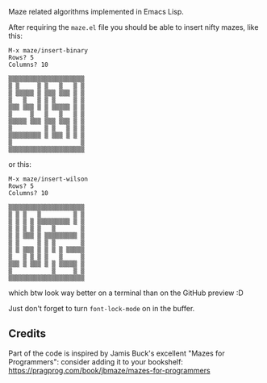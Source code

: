 Maze related algorithms implemented in Emacs Lisp.

After requiring the ``maze.el`` file you should be able to insert nifty mazes, like this:

    M-x maze/insert-binary 
    Rows? 5
    Columns? 10
    
    ▒▒▒▒▒▒▒▒▒▒▒▒▒▒▒▒▒▒▒▒▒
    ▒ ▒     ▒ ▒   ▒   ▒ ▒
    ▒ ▒▒▒▒▒ ▒ ▒▒▒ ▒▒▒ ▒ ▒
    ▒   ▒   ▒ ▒ ▒     ▒ ▒
    ▒▒▒ ▒▒▒ ▒ ▒ ▒▒▒▒▒ ▒ ▒
    ▒     ▒   ▒   ▒   ▒ ▒
    ▒▒▒▒▒ ▒▒▒ ▒▒▒ ▒▒▒ ▒ ▒
    ▒         ▒ ▒   ▒ ▒ ▒
    ▒▒▒▒▒▒▒▒▒ ▒ ▒▒▒ ▒ ▒ ▒
    ▒                   ▒
    ▒▒▒▒▒▒▒▒▒▒▒▒▒▒▒▒▒▒▒▒▒

or this:

    M-x maze/insert-wilson
    Rows? 5
    Columns? 10
    
    ▒▒▒▒▒▒▒▒▒▒▒▒▒▒▒▒▒▒▒▒▒
    ▒ ▒ ▒   ▒         ▒ ▒
    ▒ ▒ ▒ ▒ ▒▒▒▒▒▒▒▒▒ ▒ ▒
    ▒ ▒ ▒ ▒ ▒   ▒       ▒
    ▒ ▒ ▒▒▒ ▒ ▒▒▒▒▒▒▒▒▒ ▒
    ▒ ▒     ▒ ▒ ▒       ▒
    ▒ ▒ ▒▒▒ ▒ ▒ ▒ ▒ ▒▒▒▒▒
    ▒   ▒ ▒ ▒ ▒   ▒     ▒
    ▒▒▒ ▒ ▒▒▒ ▒ ▒ ▒▒▒▒▒ ▒
    ▒           ▒     ▒ ▒
    ▒▒▒▒▒▒▒▒▒▒▒▒▒▒▒▒▒▒▒▒▒
    
which btw look way better on a terminal than on the GitHub preview :D

Just don't forget to turn ``font-lock-mode`` on in the buffer.

## Credits

Part of the code is inspired by Jamis Buck's excellent "Mazes for Programmers": consider adding it to your bookshelf: https://pragprog.com/book/jbmaze/mazes-for-programmers

